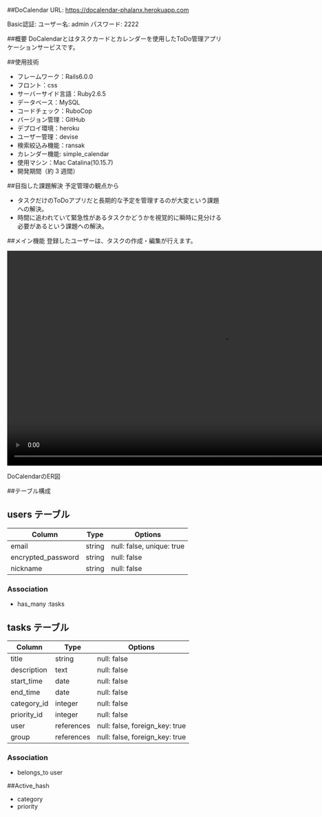 ##DoCalendar
URL: https://docalendar-phalanx.herokuapp.com

Basic認証: ユーザー名: admin
          パスワード: 2222

##概要
DoCalendarとはタスクカードとカレンダーを使用したToDo管理アプリケーションサービスです。

##使用技術
- フレームワーク：Rails6.0.0
- フロント：css
- サーバーサイド言語：Ruby2.6.5
- データベース：MySQL
- コードチェック：RuboCop
- バージョン管理：GitHub
- デプロイ環境：heroku
- ユーザー管理：devise
- 検索絞込み機能：ransak
- カレンダー機能: simple_calendar
- 使用マシン：Mac Catalina(10.15.7)
- 開発期間（約 3 週間）

##目指した課題解決
予定管理の観点から
- タスクだけのToDoアプリだと長期的な予定を管理するのが大変という課題への解決。
- 時間に追われていて緊急性があるタスクかどうかを視覚的に瞬時に見分ける必要があるという課題への解決。

##メイン機能
登録したユーザーは、タスクの作成・編集が行えます。

<a href="https://gyazo.com/b139fb960cb87ab1fec355e7258e8bbb"><video alt="Video from Gyazo" width="1000" autoplay muted loop playsinline controls><source src="https://i.gyazo.com/b139fb960cb87ab1fec355e7258e8bbb.mp4" type="video/mp4" /></video></a>

DoCalendarのER図


##テーブル構成
## users テーブル

| Column             | Type        | Options                        |
| ------------------ | ----------- | ------------------------------ |
| email              | string      | null: false, unique: true      |
| encrypted_password | string      | null: false                    |
| nickname           | string      | null: false                    |

### Association
- has_many :tasks

## tasks テーブル

Column      | Type       | Options                        |
| ----------- | ---------- | ------------------------------ |
| title       | string     | null: false                    |
| description | text       | null: false                    |
| start_time  | date       | null: false                    |
| end_time    | date       | null: false                    |
| category_id | integer    | null: false                    |
| priority_id | integer    | null: false                    |
| user        | references | null: false, foreign_key: true |
| group       | references | null: false, foreign_key: true |

### Association
- belongs_to user

##Active_hash
- category
- priority